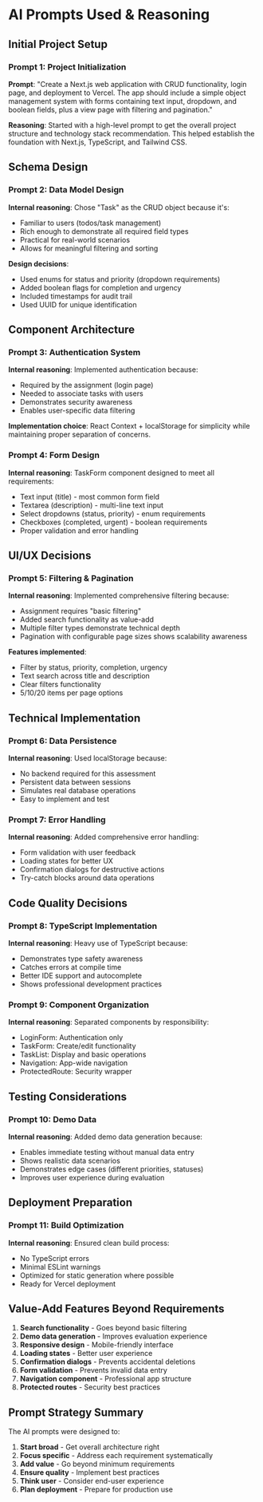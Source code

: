 # AI Prompts Used & Reasoning

## Initial Project Setup

### Prompt 1: Project Initialization
**Prompt**: "Create a Next.js web application with CRUD functionality, login page, and deployment to Vercel. The app should include a simple object management system with forms containing text input, dropdown, and boolean fields, plus a view page with filtering and pagination."

**Reasoning**: Started with a high-level prompt to get the overall project structure and technology stack recommendation. This helped establish the foundation with Next.js, TypeScript, and Tailwind CSS.

## Schema Design

### Prompt 2: Data Model Design
**Internal reasoning**: Chose "Task" as the CRUD object because it's:
- Familiar to users (todos/task management)
- Rich enough to demonstrate all required field types
- Practical for real-world scenarios
- Allows for meaningful filtering and sorting

**Design decisions**:
- Used enums for status and priority (dropdown requirements)
- Added boolean flags for completion and urgency
- Included timestamps for audit trail
- Used UUID for unique identification

## Component Architecture

### Prompt 3: Authentication System
**Internal reasoning**: Implemented authentication because:
- Required by the assignment (login page)
- Needed to associate tasks with users
- Demonstrates security awareness
- Enables user-specific data filtering

**Implementation choice**: React Context + localStorage for simplicity while maintaining proper separation of concerns.

### Prompt 4: Form Design
**Internal reasoning**: TaskForm component designed to meet all requirements:
- Text input (title) - most common form field
- Textarea (description) - multi-line text input
- Select dropdowns (status, priority) - enum requirements
- Checkboxes (completed, urgent) - boolean requirements
- Proper validation and error handling

## UI/UX Decisions

### Prompt 5: Filtering & Pagination
**Internal reasoning**: Implemented comprehensive filtering because:
- Assignment requires "basic filtering"
- Added search functionality as value-add
- Multiple filter types demonstrate technical depth
- Pagination with configurable page sizes shows scalability awareness

**Features implemented**:
- Filter by status, priority, completion, urgency
- Text search across title and description
- Clear filters functionality
- 5/10/20 items per page options

## Technical Implementation

### Prompt 6: Data Persistence
**Internal reasoning**: Used localStorage because:
- No backend required for this assessment
- Persistent data between sessions
- Simulates real database operations
- Easy to implement and test

### Prompt 7: Error Handling
**Internal reasoning**: Added comprehensive error handling:
- Form validation with user feedback
- Loading states for better UX
- Confirmation dialogs for destructive actions
- Try-catch blocks around data operations

## Code Quality Decisions

### Prompt 8: TypeScript Implementation
**Internal reasoning**: Heavy use of TypeScript because:
- Demonstrates type safety awareness
- Catches errors at compile time
- Better IDE support and autocomplete
- Shows professional development practices

### Prompt 9: Component Organization
**Internal reasoning**: Separated components by responsibility:
- LoginForm: Authentication only
- TaskForm: Create/edit functionality
- TaskList: Display and basic operations
- Navigation: App-wide navigation
- ProtectedRoute: Security wrapper

## Testing Considerations

### Prompt 10: Demo Data
**Internal reasoning**: Added demo data generation because:
- Enables immediate testing without manual data entry
- Shows realistic data scenarios
- Demonstrates edge cases (different priorities, statuses)
- Improves user experience during evaluation

## Deployment Preparation

### Prompt 11: Build Optimization
**Internal reasoning**: Ensured clean build process:
- No TypeScript errors
- Minimal ESLint warnings
- Optimized for static generation where possible
- Ready for Vercel deployment

## Value-Add Features Beyond Requirements

1. **Search functionality** - Goes beyond basic filtering
2. **Demo data generation** - Improves evaluation experience  
3. **Responsive design** - Mobile-friendly interface
4. **Loading states** - Better user experience
5. **Confirmation dialogs** - Prevents accidental deletions
6. **Form validation** - Prevents invalid data entry
7. **Navigation component** - Professional app structure
8. **Protected routes** - Security best practices

## Prompt Strategy Summary

The AI prompts were designed to:
1. **Start broad** - Get overall architecture right
2. **Focus specific** - Address each requirement systematically  
3. **Add value** - Go beyond minimum requirements
4. **Ensure quality** - Implement best practices
5. **Think user** - Consider end-user experience
6. **Plan deployment** - Prepare for production use
